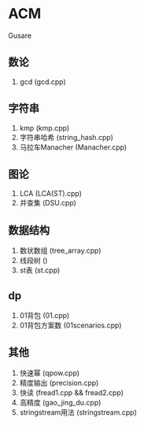 # ACM
Gusare
## 数论
1. gcd (gcd.cpp)

## 字符串
1. kmp (kmp.cpp)
2. 字符串哈希 (string_hash.cpp)
3. 马拉车Manacher (Manacher.cpp)

## 图论
1. LCA (LCA(ST).cpp)
2. 并查集 (DSU.cpp)

## 数据结构
1. 数状数组 (tree_array.cpp)
2. 线段树 ()
3. st表 (st.cpp)

## dp
1. 01背包 (01.cpp)
2. 01背包方案数 (01scenarios.cpp)

## 其他
1. 快速幂 (qpow.cpp)
2. 精度输出 (precision.cpp)
3. 快读 (fread1.cpp && fread2.cpp)
4. 高精度 (gao_jing_du.cpp)
5. stringstream用法 (stringstream.cpp)
